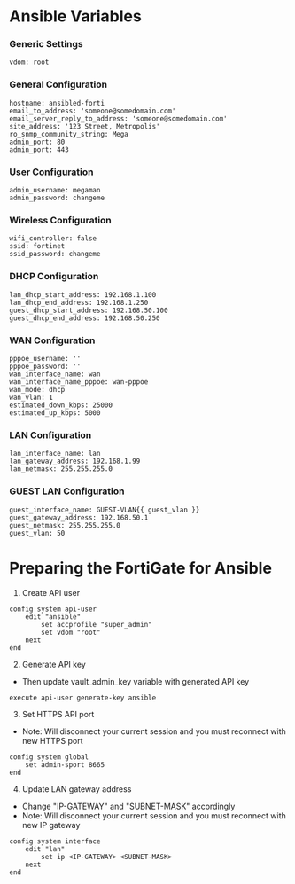 # Ansible Variables
### Generic Settings
```
vdom: root
```

### General Configuration
```
hostname: ansibled-forti
email_to_address: 'someone@somedomain.com'
email_server_reply_to_address: 'someone@somedomain.com'
site_address: '123 Street, Metropolis'
ro_snmp_community_string: Mega
admin_port: 80
admin_port: 443
```

### User Configuration
```
admin_username: megaman
admin_password: changeme
```

### Wireless Configuration
```
wifi_controller: false
ssid: fortinet
ssid_password: changeme
```

### DHCP Configuration
```
lan_dhcp_start_address: 192.168.1.100
lan_dhcp_end_address: 192.168.1.250
guest_dhcp_start_address: 192.168.50.100
guest_dhcp_end_address: 192.168.50.250
```

### WAN Configuration
```
pppoe_username: ''
pppoe_password: ''
wan_interface_name: wan
wan_interface_name_pppoe: wan-pppoe
wan_mode: dhcp
wan_vlan: 1
estimated_down_kbps: 25000
estimated_up_kbps: 5000
```

### LAN Configuration
```
lan_interface_name: lan
lan_gateway_address: 192.168.1.99
lan_netmask: 255.255.255.0
```

### GUEST LAN Configuration
```
guest_interface_name: GUEST-VLAN{{ guest_vlan }}
guest_gateway_address: 192.168.50.1
guest_netmask: 255.255.255.0
guest_vlan: 50
```

# Preparing the FortiGate for Ansible
1. Create API user
```
config system api-user
    edit "ansible"
        set accprofile "super_admin"
        set vdom "root"
    next
end
```

2. Generate API key
- Then update vault_admin_key variable with generated API key
```
execute api-user generate-key ansible
```

3. Set HTTPS API port
- Note: Will disconnect your current session and you must reconnect with new HTTPS port
```
config system global
    set admin-sport 8665
end
```

4. Update LAN gateway address
- Change "IP-GATEWAY" and "SUBNET-MASK" accordingly
- Note: Will disconnect your current session and you must reconnect with new IP gateway
```
config system interface
    edit "lan"
        set ip <IP-GATEWAY> <SUBNET-MASK>
    next
end
```

